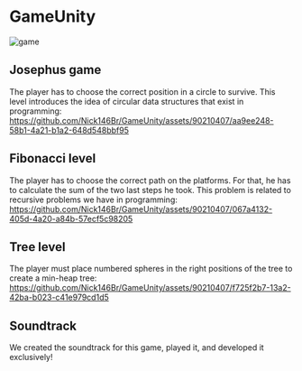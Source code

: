 # GameUnity

![game](https://github.com/Nick146Br/GameUnity/assets/90210407/2ec107fb-3a96-44ab-a17b-d54576dd0a1d)

## Josephus game
The player has to choose the correct position in a circle to survive. This level introduces the idea of circular data structures that exist in programming: 
<br/>
https://github.com/Nick146Br/GameUnity/assets/90210407/aa9ee248-58b1-4a21-b1a2-648d548bbf95

## Fibonacci level
The player has to choose the correct path on the platforms. For that, he has to calculate the sum of the two last steps he took. This problem is related to recursive problems we have in programming:
<br/>
https://github.com/Nick146Br/GameUnity/assets/90210407/067a4132-405d-4a20-a84b-57ecf5c98205

## Tree level
The player must place numbered spheres in the right positions of the tree to create a min-heap tree:
<br/>
https://github.com/Nick146Br/GameUnity/assets/90210407/f725f2b7-13a2-42ba-b023-c41e979cd1d5


## Soundtrack
We created the soundtrack for this game, played it, and developed it exclusively!
